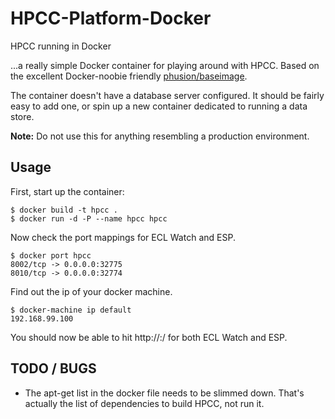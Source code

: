 HPCC-Platform-Docker
====================

HPCC running in Docker

...a really simple Docker container for playing around with HPCC. Based on the excellent Docker-noobie friendly [phusion/baseimage](https://github.com/phusion/baseimage-docker).

The container doesn't have a database server configured. It should be fairly easy to add one, or spin up a new container dedicated to running a data store.

**Note:** Do not use this for anything resembling a production environment.

## Usage

First, start up the container:

    $ docker build -t hpcc .
    $ docker run -d -P --name hpcc hpcc

Now check the port mappings for ECL Watch and ESP.

    $ docker port hpcc
    8002/tcp -> 0.0.0.0:32775
    8010/tcp -> 0.0.0.0:32774

Find out the ip of your docker machine.

    $ docker-machine ip default
    192.168.99.100

You should now be able to hit http://<machine ip>:<exposed port>/ for both
ECL Watch and ESP.

## TODO / BUGS

* The apt-get list in the docker file needs to be slimmed down.
That's actually the list of dependencies to build HPCC, not run it.
